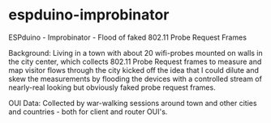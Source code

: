 # espduino-improbinator
ESPduino - Improbinator - Flood of faked 802.11 Probe Request Frames


Background: Living in a town with about 20 wifi-probes mounted on walls in the city center, which collects 802.11 Probe Request frames to measure and map visitor flows through the city kicked off the idea that I could dilute and skew the measurements by flooding the devices with a controlled stream of nearly-real looking but obviously faked probe request frames.

OUI Data: Collected by war-walking sessions around town and other cities and countries - both for client and router OUI's.
